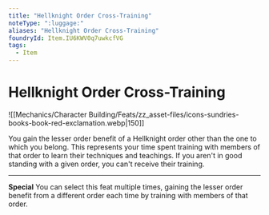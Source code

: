```yaml
---
title: "Hellknight Order Cross-Training"
noteType: ":luggage:"
aliases: "Hellknight Order Cross-Training"
foundryId: Item.IU6KWV0q7uwkcfVG
tags:
  - Item
---
```


# Hellknight Order Cross-Training
![[Mechanics/Character Building/Feats/zz_asset-files/icons-sundries-books-book-red-exclamation.webp|150]]

You gain the lesser order benefit of a Hellknight order other than the one to which you belong. This represents your time spent training with members of that order to learn their techniques and teachings. If you aren't in good standing with a given order, you can't receive their training.

* * *

**Special** You can select this feat multiple times, gaining the lesser order benefit from a different order each time by training with members of that order.
